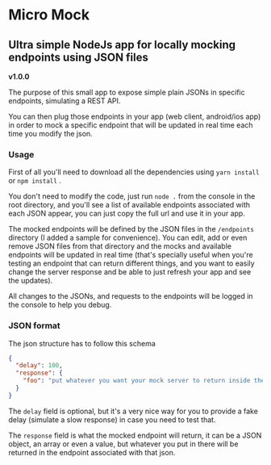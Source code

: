# Micro Mock
## Ultra simple NodeJs app for locally mocking endpoints using JSON files
**v1.0.0**

The purpose of this small app to expose simple plain JSONs in specific endpoints, simulating a REST API.

You can then plug those endpoints in your app (web client, android/ios app) in order to mock a specific endpoint 
that will be updated in real time each time you modify the json.

### Usage
First of all you'll need to download all the dependencies using `yarn install` or `npm install` .

You don't need to modify the code, just run `node .` from the console in the root directory, and you'll see a list of 
available endpoints associated with each JSON appear, you can just copy the full url and use it in your app.

The mocked endpoints will be defined by the JSON files in the `/endpoints` directory (I added a sample for convenience).
You can edit, add or even remove JSON files from that directory and the mocks and available endpoints will be updated 
in real time (that's specially useful when you're testing an endpoint that can return different things, and you want 
to easily change the server response and be able to just refresh your app and see the updates).

All changes to the JSONs, and requests to the endpoints will be logged in the console to help you debug.

### JSON format

The json structure has to follow this schema

```json
{
  "delay": 100,
  "response": {
    "foo": "put whatever you want your mock server to return inside the 'respose' field"
  }
}
```

The `delay` field is optional, but it's a very nice way for you to provide a fake delay (simulate a slow response) 
in case you need to test that.  

The `response` field is what the mocked endpoint will return, it can be a JSON object, an array or even a value, but whatever you put in
there will be returned in the endpoint associated with that json.



